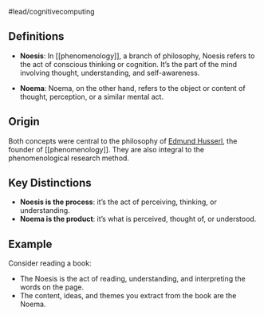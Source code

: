 #lead/cognitivecomputing 

## Definitions

- **Noesis**:
	In [[phenomenology]], a branch of philosophy, Noesis refers to the act of conscious thinking or cognition. It’s the part of the mind involving thought, understanding, and self-awareness.

- **Noema**:
	Noema, on the other hand, refers to the object or content of thought, perception, or a similar mental act.

## Origin

Both concepts were central to the philosophy of [Edmund Husserl](https://en.wikipedia.org/wiki/Edmund_Husserl), the founder of [[phenomenology]]. They are also integral to the phenomenological research method.

## Key Distinctions

- **Noesis is the process**: it’s the act of perceiving, thinking, or understanding.
- **Noema is the product**: it’s what is perceived, thought of, or understood.

## Example

Consider reading a book:

- The Noesis is the act of reading, understanding, and interpreting the words on the page.
- The content, ideas, and themes you extract from the book are the Noema.
